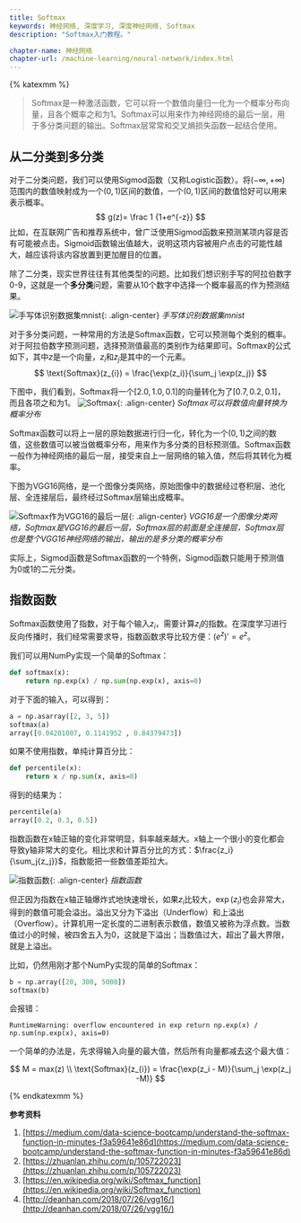 ```yaml
---
title: Softmax
keywords: 神经网络, 深度学习, 深度神经网络, Softmax
description: "Softmax入门教程。"

chapter-name: 神经网络
chapter-url: /machine-learning/neural-network/index.html
---
```


{% katexmm %}

> Softmax是一种激活函数，它可以将一个数值向量归一化为一个概率分布向量，且各个概率之和为1。Softmax可以用来作为神经网络的最后一层，用于多分类问题的输出。Softmax层常常和交叉熵损失函数一起结合使用。

## 从二分类到多分类

对于二分类问题，我们可以使用Sigmod函数（又称Logistic函数）。将$(-\infty, +\infty)$范围内的数值映射成为一个$(0,1)$区间的数值，一个$(0,1)$区间的数值恰好可以用来表示概率。
$$
g(z)= \frac 1 {1+e^{-z}}
$$
比如，在互联网广告和推荐系统中，曾广泛使用Sigmod函数来预测某项内容是否有可能被点击。Sigmoid函数输出值越大，说明这项内容被用户点击的可能性越大，越应该将该内容放置到更加醒目的位置。

除了二分类，现实世界往往有其他类型的问题。比如我们想识别手写的阿拉伯数字0-9，这就是一个**多分类**问题，需要从10个数字中选择一个概率最高的作为预测结果。

![手写体识别数据集mnist](http://aixingqiu-1258949597.cos.ap-beijing.myqcloud.com/2020-08-05-073407.png){: .align-center}
*手写体识别数据集mnist*

对于多分类问题，一种常用的方法是Softmax函数，它可以预测每个类别的概率。对于阿拉伯数字预测问题，选择预测值最高的类别作为结果即可。Softmax的公式如下，其中$z$是一个向量，$z_i$和$z_j$是其中的一个元素。
$$
\text{Softmax}(z_{i}) = \frac{\exp(z_i)}{\sum_j \exp(z_j)}
$$

下图中，我们看到，Softmax将一个$[2.0, 1.0, 0.1]$的向量转化为了$[0.7, 0.2, 0.1]$，而且各项之和为1。
![Softmax](http://aixingqiu-1258949597.cos.ap-beijing.myqcloud.com/2020-08-05-073415.png){: .align-center}
*Softmax可以将数值向量转换为概率分布*

Softmax函数可以将上一层的原始数据进行归一化，转化为一个$(0,1)$之间的数值，这些数值可以被当做概率分布，用来作为多分类的目标预测值。Softmax函数一般作为神经网络的最后一层，接受来自上一层网络的输入值，然后将其转化为概率。

下图为VGG16网络，是一个图像分类网络，原始图像中的数据经过卷积层、池化层、全连接层后，最终经过Softmax层输出成概率。

![Softmax作为VGG16的最后一层](http://aixingqiu-1258949597.cos.ap-beijing.myqcloud.com/2020-08-05-073421.png){: .align-center}
*VGG16是一个图像分类网络，Softmax是VGG16的最后一层，Softmax层的前面是全连接层，Softmax层也是整个VGG16神经网络的输出，输出的是多分类的概率分布*

实际上，Sigmod函数是Softmax函数的一个特例，Sigmod函数只能用于预测值为0或1的二元分类。

## 指数函数

Softmax函数使用了指数，对于每个输入$z_i$，需要计算$z_i$的指数。在深度学习进行反向传播时，我们经常需要求导，指数函数求导比较方便：$(e^z)' = e^z$。

我们可以用NumPy实现一个简单的Softmax：

```python
def softmax(x):
    return np.exp(x) / np.sum(np.exp(x), axis=0)
```

对于下面的输入，可以得到：

```python
a = np.asarray([2, 3, 5]) 
softmax(a)
array([0.04201007, 0.1141952 , 0.84379473])
```

如果不使用指数，单纯计算百分比：

```python
def percentile(x):
    return x / np.sum(x, axis=0)
```

得到的结果为：

```python
percentile(a)
array([0.2, 0.3, 0.5])
```

指数函数在x轴正轴的变化非常明显，斜率越来越大。x轴上一个很小的变化都会导致y轴非常大的变化。相比求和计算百分比的方式：$\frac{z_i}{\sum_j{z_j}}$，指数能把一些数值差距拉大。

![指数函数](http://aixingqiu-1258949597.cos.ap-beijing.myqcloud.com/2020-08-05-073428.png){: .align-center}
*指数函数*

但正因为指数在x轴正轴爆炸式地快速增长，如果$z_i$比较大，$\exp(z_i)$也会非常大，得到的数值可能会溢出。溢出又分为下溢出（Underflow）和上溢出（Overflow）。计算机用一定长度的二进制表示数值，数值又被称为浮点数。当数值过小的时候，被四舍五入为0，这就是下溢出；当数值过大，超出了最大界限，就是上溢出。

比如，仍然用刚才那个NumPy实现的简单的Softmax：

```python
b = np.array([20, 300, 5000])
softmax(b)
```

会报错：

```
RuntimeWarning: overflow encountered in exp return np.exp(x) / np.sum(np.exp(x), axis=0)
```

一个简单的办法是，先求得输入向量的最大值，然后所有向量都减去这个最大值：

$$
M = max(z) \\
\text{Softmax}(z_{i}) = \frac{\exp(z_i - M)}{\sum_j \exp(z_j -M)}
$$

{% endkatexmm %}

**参考资料**

1. [https://medium.com/data-science-bootcamp/understand-the-softmax-function-in-minutes-f3a59641e86d](https://medium.com/data-science-bootcamp/understand-the-softmax-function-in-minutes-f3a59641e86d)
2. [https://zhuanlan.zhihu.com/p/105722023](https://zhuanlan.zhihu.com/p/105722023)
3. [https://en.wikipedia.org/wiki/Softmax_function](https://en.wikipedia.org/wiki/Softmax_function)
4. [http://deanhan.com/2018/07/26/vgg16/](http://deanhan.com/2018/07/26/vgg16/)